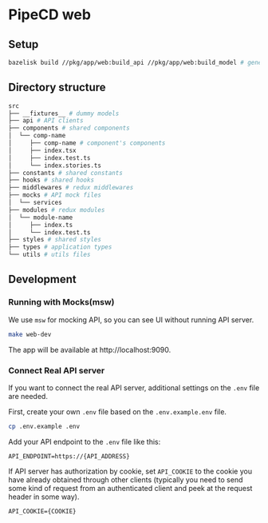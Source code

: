 # PipeCD web

## Setup

```bash
bazelisk build //pkg/app/web:build_api //pkg/app/web:build_model # generate models and API client from proto files. Also will install dependencies by yarn
```

## Directory structure

```bash
src
├── __fixtures__ # dummy models
├── api # API clients
├── components # shared components
│  └── comp-name
│     ├── comp-name # component's components
│     ├── index.tsx
│     ├── index.test.ts
│     └── index.stories.ts
├── constants # shared constants
├── hooks # shared hooks
├── middlewares # redux middlewares
├── mocks # API mock files
│  └── services
├── modules # redux modules
│  └── module-name
│     ├── index.ts
│     └── index.test.ts
├── styles # shared styles
├── types # application types
└── utils # utils files
```

## Development

### Running with Mocks(msw)
We use `msw` for mocking API, so you can see UI without running API server.

```bash
make web-dev
```

The app will be available at http://localhost:9090.

### Connect Real API server
If you want to connect the real API server, additional settings on the `.env` file are needed.

First, create your own `.env` file based on the `.env.example.env` file.

```bash
cp .env.example .env
```

Add your API endpoint to the `.env` file like this:

```
API_ENDPOINT=https://{API_ADDRESS}
```

If API server has authorization by cookie, set `API_COOKIE` to the cookie you have already obtained through other clients
(typically you need to send some kind of request from an authenticated client and peek at the request header in some way).

```
API_COOKIE={COOKIE}
```
